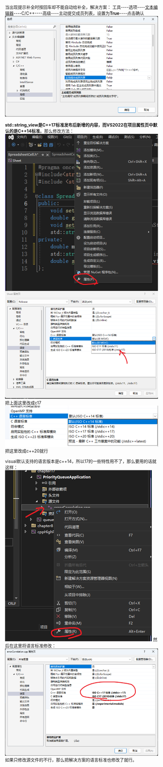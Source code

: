 当出现提示补全时按回车却不能自动给补全，解决方案：
工具----选项----[文本编辑器](https://so.csdn.net/so/search?q=%E6%96%87%E6%9C%AC%E7%BC%96%E8%BE%91%E5%99%A8&spm=1001.2101.3001.7020)----C/C++----高级----主动提交成员列表，设置为**True**----点击确认
![](images/Pasted%20image%2020240228162049.png)


**std::string_view是C++17标准发布后新增的内容，而VS2022在项目属性页中默认的是C++14标准**。那么修改方法：
![](images/Pasted%20image%2020240319183634.png)
![](images/Pasted%20image%2020240319183703.png)
把上面这里改成c17
![](images/Pasted%20image%2020240319183747.png)
把这里改成c++20就行




visual默认支持的语言版本是c++14，所以17的一些特性用不了，那么要用的话就这样：
![](images/Pasted%20image%2020240329144605.png)
然后在这里将语言标准修改：
![](images/Pasted%20image%2020240329144635.png)
如果只修改源文件的不行，那么把解决方案的语言标准也修改了就行。











